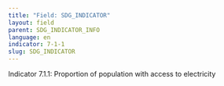 ```yaml
---
title: "Field: SDG_INDICATOR"
layout: field
parent: SDG_INDICATOR_INFO
language: en
indicator: 7-1-1
slug: SDG_INDICATOR
---
```

Indicator 7.1.1: Proportion of population with access to electricity